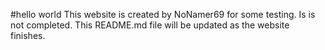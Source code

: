 #hello world
This website is created by NoNamer69 for some testing. Is is not completed. This README.md file will be updated as the website finishes.



